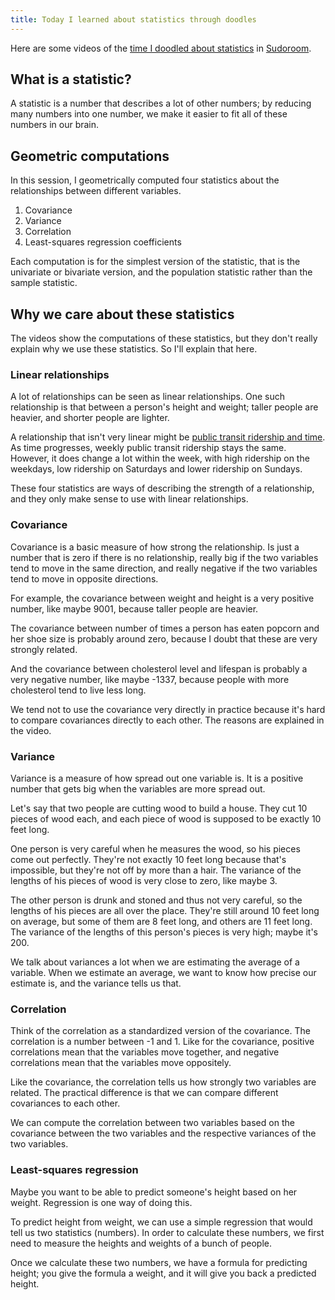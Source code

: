 ```yaml
---
title: Today I learned about statistics through doodles
---
```

Here are some videos of the
[time I doodled about statistics]()
in [Sudoroom]().

## What is a statistic?
A statistic is a number that describes a lot of other numbers;
by reducing many numbers into one number, we make it easier to
fit all of these numbers in our brain.

## Geometric computations
In this session, I geometrically computed four statistics
about the relationships between different variables.

1. Covariance
2. Variance
3. Correlation
4. Least-squares regression coefficients

Each computation is for the simplest version of the statistic,
that is the univariate or bivariate version, and the population
statistic rather than the sample statistic.

## Why we care about these statistics
The videos show the computations of these statistics, but they
don't really explain why we use these statistics. So I'll explain
that here.

### Linear relationships
A lot of relationships can be seen as linear relationships.
One such relationship is that between a person's height and weight;
taller people are heavier, and shorter people are lighter.

A relationship that isn't very linear might be 
[public transit ridership and time]().
As time progresses, weekly public transit ridership stays the same.
However, it does change a lot within the week, with high ridership
on the weekdays, low ridership on Saturdays and lower ridership on Sundays.

These four statistics are ways of describing the strength of a
relationship, and they only make sense to use with linear relationships.

### Covariance
Covariance is a basic measure of how strong the relationship.
Is just a number that is zero if there is no relationship, really
big if the two variables tend to move in the same direction,
and really negative if the two variables tend to move in opposite
directions.

For example, the covariance between weight and height is a very positive
number, like maybe 9001, because taller people are heavier.

The covariance between number of times a person has eaten popcorn and her
shoe size is probably around zero, because I doubt that these are very
strongly related.

And the covariance between cholesterol level and lifespan is probably
a very negative number, like maybe -1337, because people with more
cholesterol tend to live less long.

We tend not to use the covariance very directly in practice because
it's hard to compare covariances directly to each other. The reasons
are explained in the video.

### Variance
Variance is a measure of how spread out one variable is. It is a
positive number that gets big when the variables are more spread out.

Let's say that two people are cutting wood to build a house. They cut
10 pieces of wood each, and each piece of wood is supposed to be exactly
10 feet long.

One person is very careful when he measures the wood, so his pieces come
out perfectly. They're not exactly 10 feet long because that's impossible,
but they're not off by more than a hair. The variance of the lengths of
his pieces of wood is very close to zero, like maybe 3.

The other person is drunk and stoned and thus not very careful, so the
lengths of his pieces are all over the place. They're still around 10
feet long on average, but some of them are 8 feet long, and others are
11 feet long. The variance of the lengths of this person's pieces is
very high; maybe it's 200.

We talk about variances a lot when we are estimating the average of a
variable. When we estimate an average, we want to know how precise our
estimate is, and the variance tells us that.

### Correlation
Think of the correlation as a standardized version of the covariance.
The correlation is a number between -1 and 1. Like for the covariance,
positive correlations mean that the variables move together, and negative
correlations mean that the variables move oppositely.

Like the covariance, the correlation tells us how strongly two variables
are related. The practical difference is that we can compare different
covariances to each other.

We can compute the correlation between two variables based on the covariance
between the two variables and the respective variances of the two variables.

### Least-squares regression
Maybe you want to be able to predict someone's height based on her weight.
Regression is one way of doing this.

To predict height from weight, we can use a simple regression that would
tell us two statistics (numbers). In order to calculate these numbers, we
first need to measure the heights and weights of a bunch of people.

Once we calculate these two numbers, we have a formula for predicting height;
you give the formula a weight, and it will give you back a predicted height.
